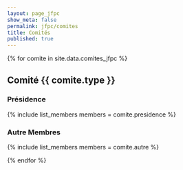 ```yaml
---
layout: page_jfpc
show_meta: false
permalink: jfpc/comites
title: Comités
published: true
---
```


{% for comite in site.data.comites_jfpc %}
## Comité {{ comite.type }}

### Présidence
{% include list_members members = comite.presidence %}

### Autre Membres
{% include list_members members = comite.autre %}

{% endfor %}
